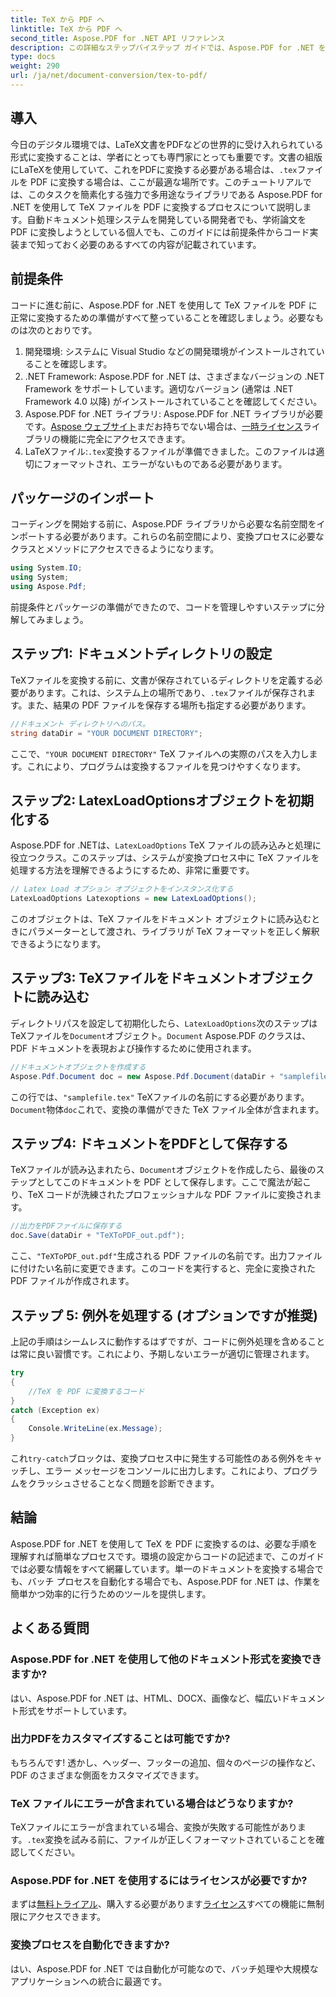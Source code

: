 ```yaml
---
title: TeX から PDF へ
linktitle: TeX から PDF へ
second_title: Aspose.PDF for .NET API リファレンス
description: この詳細なステップバイステップ ガイドでは、Aspose.PDF for .NET を使用して TeX を PDF に変換する方法を説明します。開発者やドキュメント プロフェッショナルに最適です。
type: docs
weight: 290
url: /ja/net/document-conversion/tex-to-pdf/
---
```

## 導入

今日のデジタル環境では、LaTeX文書をPDFなどの世界的に受け入れられている形式に変換することは、学者にとっても専門家にとっても重要です。文書の組版にLaTeXを使用していて、これをPDFに変換する必要がある場合は、`.tex`ファイルを PDF に変換する場合は、ここが最適な場所です。このチュートリアルでは、このタスクを簡素化する強力で多用途なライブラリである Aspose.PDF for .NET を使用して TeX ファイルを PDF に変換するプロセスについて説明します。自動ドキュメント処理システムを開発している開発者でも、学術論文を PDF に変換しようとしている個人でも、このガイドには前提条件からコード実装まで知っておく必要のあるすべての内容が記載されています。

## 前提条件

コードに進む前に、Aspose.PDF for .NET を使用して TeX ファイルを PDF に正常に変換するための準備がすべて整っていることを確認しましょう。必要なものは次のとおりです。

1. 開発環境: システムに Visual Studio などの開発環境がインストールされていることを確認します。
2. .NET Framework: Aspose.PDF for .NET は、さまざまなバージョンの .NET Framework をサポートしています。適切なバージョン (通常は .NET Framework 4.0 以降) がインストールされていることを確認してください。
3.  Aspose.PDF for .NET ライブラリ: Aspose.PDF for .NET ライブラリが必要です。[Aspose ウェブサイト](https://releases.aspose.com/pdf/net/)まだお持ちでない場合は、[一時ライセンス](https://purchase.aspose.com/temporary-license/)ライブラリの機能に完全にアクセスできます。
4.  LaTeXファイル:`.tex`変換するファイルが準備できました。このファイルは適切にフォーマットされ、エラーがないものである必要があります。

## パッケージのインポート

コーディングを開始する前に、Aspose.PDF ライブラリから必要な名前空間をインポートする必要があります。これらの名前空間により、変換プロセスに必要なクラスとメソッドにアクセスできるようになります。

```csharp
using System.IO;
using System;
using Aspose.Pdf;
```

前提条件とパッケージの準備ができたので、コードを管理しやすいステップに分解してみましょう。

## ステップ1: ドキュメントディレクトリの設定

TeXファイルを変換する前に、文書が保存されているディレクトリを定義する必要があります。これは、システム上の場所であり、`.tex`ファイルが保存されます。また、結果の PDF ファイルを保存する場所も指定する必要があります。

```csharp
//ドキュメント ディレクトリへのパス。
string dataDir = "YOUR DOCUMENT DIRECTORY";
```

ここで、`"YOUR DOCUMENT DIRECTORY"` TeX ファイルへの実際のパスを入力します。これにより、プログラムは変換するファイルを見つけやすくなります。

## ステップ2: LatexLoadOptionsオブジェクトを初期化する

Aspose.PDF for .NETは、`LatexLoadOptions` TeX ファイルの読み込みと処理に役立つクラス。このステップは、システムが変換プロセス中に TeX ファイルを処理する方法を理解できるようにするため、非常に重要です。

```csharp
// Latex Load オプション オブジェクトをインスタンス化する
LatexLoadOptions Latexoptions = new LatexLoadOptions();
```

このオブジェクトは、TeX ファイルをドキュメント オブジェクトに読み込むときにパラメーターとして渡され、ライブラリが TeX フォーマットを正しく解釈できるようになります。

## ステップ3: TeXファイルをドキュメントオブジェクトに読み込む

ディレクトリパスを設定して初期化したら、`LatexLoadOptions`次のステップはTeXファイルを`Document`オブジェクト。`Document` Aspose.PDF のクラスは、PDF ドキュメントを表現および操作するために使用されます。 

```csharp
//ドキュメントオブジェクトを作成する
Aspose.Pdf.Document doc = new Aspose.Pdf.Document(dataDir + "samplefile.tex", Latexoptions);
```

この行では、`"samplefile.tex"` TeXファイルの名前にする必要があります。`Document`物体`doc`これで、変換の準備ができた TeX ファイル全体が含まれます。

## ステップ4: ドキュメントをPDFとして保存する

TeXファイルが読み込まれたら、`Document`オブジェクトを作成したら、最後のステップとしてこのドキュメントを PDF として保存します。ここで魔法が起こり、TeX コードが洗練されたプロフェッショナルな PDF ファイルに変換されます。

```csharp
//出力をPDFファイルに保存する
doc.Save(dataDir + "TeXToPDF_out.pdf");
```

ここ、`"TeXToPDF_out.pdf"`生成される PDF ファイルの名前です。出力ファイルに付けたい名前に変更できます。このコードを実行すると、完全に変換された PDF ファイルが作成されます。

## ステップ 5: 例外を処理する (オプションですが推奨)

上記の手順はシームレスに動作するはずですが、コードに例外処理を含めることは常に良い習慣です。これにより、予期しないエラーが適切に管理されます。

```csharp
try
{
    //TeX を PDF に変換するコード
}
catch (Exception ex)
{
    Console.WriteLine(ex.Message);
}
```

これ`try-catch`ブロックは、変換プロセス中に発生する可能性のある例外をキャッチし、エラー メッセージをコンソールに出力します。これにより、プログラムをクラッシュさせることなく問題を診断できます。

## 結論

Aspose.PDF for .NET を使用して TeX を PDF に変換するのは、必要な手順を理解すれば簡単なプロセスです。環境の設定からコードの記述まで、このガイドでは必要な情報をすべて網羅しています。単一のドキュメントを変換する場合でも、バッチ プロセスを自動化する場合でも、Aspose.PDF for .NET は、作業を簡単かつ効率的に行うためのツールを提供します。

## よくある質問

### Aspose.PDF for .NET を使用して他のドキュメント形式を変換できますか?
はい、Aspose.PDF for .NET は、HTML、DOCX、画像など、幅広いドキュメント形式をサポートしています。

### 出力PDFをカスタマイズすることは可能ですか?
もちろんです! 透かし、ヘッダー、フッターの追加、個々のページの操作など、PDF のさまざまな側面をカスタマイズできます。

### TeX ファイルにエラーが含まれている場合はどうなりますか?
 TeXファイルにエラーが含まれている場合、変換が失敗する可能性があります。`.tex`変換を試みる前に、ファイルが正しくフォーマットされていることを確認してください。

### Aspose.PDF for .NET を使用するにはライセンスが必要ですか?
まずは[無料トライアル](https://releases.aspose.com/)、購入する必要があります[ライセンス](https://purchase.aspose.com/buy)すべての機能に無制限にアクセスできます。

### 変換プロセスを自動化できますか?
はい、Aspose.PDF for .NET では自動化が可能なので、バッチ処理や大規模なアプリケーションへの統合に最適です。